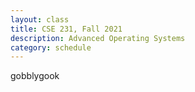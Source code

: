 ```yaml
---
layout: class
title: CSE 231, Fall 2021
description: Advanced Operating Systems
category: schedule
---
```


gobblygook